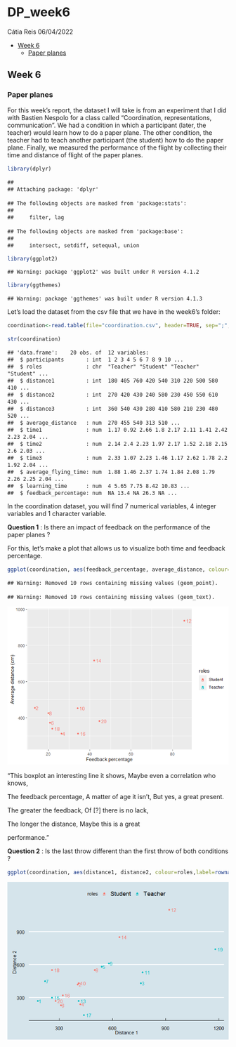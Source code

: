 DP_week6
================
Cátia Reis
06/04/2022

-   [Week 6](#week-6)
    -   [Paper planes](#paper-planes)

## Week 6

### Paper planes

For this week’s report, the dataset I will take is from an experiment
that I did with Bastien Nespolo for a class called “Coordination,
representations, communication”. We had a condition in which a
participant (later, the teacher) would learn how to do a paper plane.
The other condition, the teacher had to teach another participant (the
student) how to do the paper plane. Finally, we measured the performance
of the flight by collecting their time and distance of flight of the
paper planes.

``` r
library(dplyr)
```

    ## 
    ## Attaching package: 'dplyr'

    ## The following objects are masked from 'package:stats':
    ## 
    ##     filter, lag

    ## The following objects are masked from 'package:base':
    ## 
    ##     intersect, setdiff, setequal, union

``` r
library(ggplot2)
```

    ## Warning: package 'ggplot2' was built under R version 4.1.2

``` r
library(ggthemes)
```

    ## Warning: package 'ggthemes' was built under R version 4.1.3

Let’s load the dataset from the csv file that we have in the week6’s
folder:

``` r
coordination<-read.table(file="coordination.csv", header=TRUE, sep=";",dec=",") 
```

``` r
str(coordination)
```

    ## 'data.frame':    20 obs. of  12 variables:
    ##  $ participants       : int  1 2 3 4 5 6 7 8 9 10 ...
    ##  $ roles              : chr  "Teacher" "Student" "Teacher" "Student" ...
    ##  $ distance1          : int  180 405 760 420 540 310 220 500 580 410 ...
    ##  $ distance2          : int  270 420 430 240 580 230 450 550 610 430 ...
    ##  $ distance3          : int  360 540 430 280 410 580 210 230 480 520 ...
    ##  $ average_distance   : num  270 455 540 313 510 ...
    ##  $ time1              : num  1.17 0.92 2.66 1.8 2.17 2.11 1.41 2.42 2.23 2.04 ...
    ##  $ time2              : num  2.14 2.4 2.23 1.97 2.17 1.52 2.18 2.15 2.6 2.03 ...
    ##  $ time3              : num  2.33 1.07 2.23 1.46 1.17 2.62 1.78 2.2 1.92 2.04 ...
    ##  $ average_flying_time: num  1.88 1.46 2.37 1.74 1.84 2.08 1.79 2.26 2.25 2.04 ...
    ##  $ learning_time      : num  4 5.65 7.75 8.42 10.83 ...
    ##  $ feedback_percentage: num  NA 13.4 NA 26.3 NA ...

In the coordination dataset, you will find 7 numerical variables, 4
integer variables and 1 character variable.

**Question 1** : Is there an impact of feedback on the performance of
the paper planes ?

For this, let’s make a plot that allows us to visualize both time and
feedback percentage.

``` r
ggplot(coordination, aes(feedback_percentage, average_distance, colour=roles,label=rownames(coordination))) + geom_point() + labs(y = "Average distance (cm)", x = "Feedback percentage")+  geom_text(hjust = -0.4) 
```

    ## Warning: Removed 10 rows containing missing values (geom_point).

    ## Warning: Removed 10 rows containing missing values (geom_text).

![](DP_week6_files/figure-gfm/unnamed-chunk-4-1.png)<!-- -->

“This boxplot an interesting line it shows, Maybe even a correlation who
knows,

The feedback percentage, A matter of age it isn’t, But yes, a great
present.

The greater the feedback, Of \[?\] there is no lack,
<!-- word missing--> The longer the distance, Maybe this is a great
performance.”

**Question 2** : Is the last throw different than the first throw of
both conditions ? <!-- changer couleurs-->

``` r
ggplot(coordination, aes(distance1, distance2, colour=roles,label=rownames(coordination))) + geom_point() + labs(y = "Distance 2", x = "Distance 1")+  geom_text(hjust = -0.4) +   theme_economist()
```

![](DP_week6_files/figure-gfm/unnamed-chunk-5-1.png)<!-- -->
